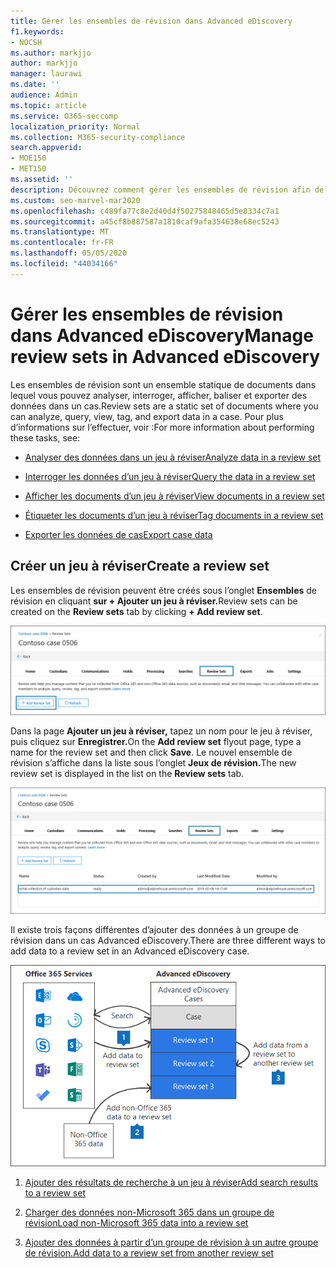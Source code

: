 ```yaml
---
title: Gérer les ensembles de révision dans Advanced eDiscovery
f1.keywords:
- NOCSH
ms.author: markjjo
author: markjjo
manager: laurawi
ms.date: ''
audience: Admin
ms.topic: article
ms.service: O365-seccomp
localization_priority: Normal
ms.collection: M365-security-compliance
search.appverid:
- MOE150
- MET150
ms.assetid: ''
description: Découvrez comment gérer les ensembles de révision afin de pouvoir analyser, interroger, afficher, baliser et exporter des données dans un cas Advanced eDiscovery.
ms.custom: seo-marvel-mar2020
ms.openlocfilehash: c489fa77c8e2d40d4f50275848465d5e8334c7a1
ms.sourcegitcommit: a45cf8b887587a1810caf9afa354638e68ec5243
ms.translationtype: MT
ms.contentlocale: fr-FR
ms.lasthandoff: 05/05/2020
ms.locfileid: "44034166"
---
```

# <a name="manage-review-sets-in-advanced-ediscovery"></a><span data-ttu-id="0434e-103">Gérer les ensembles de révision dans Advanced eDiscovery</span><span class="sxs-lookup"><span data-stu-id="0434e-103">Manage review sets in Advanced eDiscovery</span></span>

<span data-ttu-id="0434e-104">Les ensembles de révision sont un ensemble statique de documents dans lequel vous pouvez analyser, interroger, afficher, baliser et exporter des données dans un cas.</span><span class="sxs-lookup"><span data-stu-id="0434e-104">Review sets are a static set of documents where you can analyze, query, view, tag, and export data in a case.</span></span> <span data-ttu-id="0434e-105">Pour plus d’informations sur l’effectuer, voir :</span><span class="sxs-lookup"><span data-stu-id="0434e-105">For more information about performing these tasks, see:</span></span>

- [<span data-ttu-id="0434e-106">Analyser des données dans un jeu à réviser</span><span class="sxs-lookup"><span data-stu-id="0434e-106">Analyze data in a review set</span></span>](analyzing-data-in-review-set.md)

- [<span data-ttu-id="0434e-107">Interroger les données d’un jeu à réviser</span><span class="sxs-lookup"><span data-stu-id="0434e-107">Query the data in a review set</span></span>](review-set-search.md)

- [<span data-ttu-id="0434e-108">Afficher les documents d’un jeu à réviser</span><span class="sxs-lookup"><span data-stu-id="0434e-108">View documents in a review set</span></span>](view-documents-in-review-set.md)

- [<span data-ttu-id="0434e-109">Étiqueter les documents d’un jeu à réviser</span><span class="sxs-lookup"><span data-stu-id="0434e-109">Tag documents in a review set</span></span>](tagging-documents.md)

- [<span data-ttu-id="0434e-110">Exporter les données de cas</span><span class="sxs-lookup"><span data-stu-id="0434e-110">Export case data</span></span>](exporting-data-ediscover20.md)

## <a name="create-a-review-set"></a><span data-ttu-id="0434e-111">Créer un jeu à réviser</span><span class="sxs-lookup"><span data-stu-id="0434e-111">Create a review set</span></span>

<span data-ttu-id="0434e-112">Les ensembles de révision peuvent être créés sous l’onglet **Ensembles** de révision en cliquant **sur + Ajouter un jeu à réviser.**</span><span class="sxs-lookup"><span data-stu-id="0434e-112">Review sets can be created on the **Review sets** tab by clicking **+ Add review set**.</span></span>

![Ajouter un jeu à réviser](../media/f45c51d9-585d-47d1-b7fb-0288715e0b6a.png)

<span data-ttu-id="0434e-114">Dans la page **Ajouter un jeu à réviser,** tapez un nom pour le jeu à réviser, puis cliquez sur **Enregistrer.**</span><span class="sxs-lookup"><span data-stu-id="0434e-114">On the **Add review set** flyout page, type a name for the review set and then click **Save**.</span></span> <span data-ttu-id="0434e-115">Le nouvel ensemble de révision s’affiche dans la liste sous l’onglet **Jeux de révision.**</span><span class="sxs-lookup"><span data-stu-id="0434e-115">The new review set is displayed in the list on the **Review sets** tab.</span></span>

![Nouvel ensemble de révision répertorié sous l’onglet Jeu à réviser](../media/AeDnewreviewset.png)

<span data-ttu-id="0434e-117">Il existe trois façons différentes d’ajouter des données à un groupe de révision dans un cas Advanced eDiscovery.</span><span class="sxs-lookup"><span data-stu-id="0434e-117">There are three different ways to add data to a review set in an Advanced eDiscovery case.</span></span>

![Trois façons d’ajouter des jeux à réviser](../media/1f1f4efd-c03b-4255-bc3d-df358e56549c.png)

1. [<span data-ttu-id="0434e-119">Ajouter des résultats de recherche à un jeu à réviser</span><span class="sxs-lookup"><span data-stu-id="0434e-119">Add search results to a review set</span></span>](add-data-to-review-set.md)

2. [<span data-ttu-id="0434e-120">Charger des données non-Microsoft 365 dans un groupe de révision</span><span class="sxs-lookup"><span data-stu-id="0434e-120">Load non-Microsoft 365 data into a review set</span></span>](load-non-Office-365-data-into-a-review-set.md)

3. [<span data-ttu-id="0434e-121">Ajouter des données à partir d’un groupe de révision à un autre groupe de révision.</span><span class="sxs-lookup"><span data-stu-id="0434e-121">Add data to a review set from another review set</span></span>](add-data-to-review-set-from-another-review-set.md)

